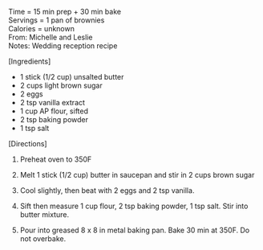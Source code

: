 Time = 15 min prep + 30 min bake\
Servings = 1 pan of brownies\
Calories = unknown\
From: Michelle and Leslie\
Notes: Wedding reception recipe

[Ingredients]

-  1 stick (1/2 cup) unsalted butter
-  2 cups light brown sugar
-  2 eggs
-  2 tsp vanilla extract
-  1 cup AP flour, sifted
-  2 tsp baking powder
-  1 tsp salt


[Directions]

1.  Preheat oven to 350F

2.  Melt 1 stick (1/2 cup) butter in saucepan and stir in 2 cups brown sugar

3.  Cool slightly, then beat with 2 eggs and 2 tsp vanilla. 

4.  Sift then measure 1 cup flour, 2 tsp baking powder, 1 tsp salt. Stir into butter mixture. 

5.  Pour into greased 8 x 8 in metal baking pan. Bake 30 min at 350F. Do not overbake. 